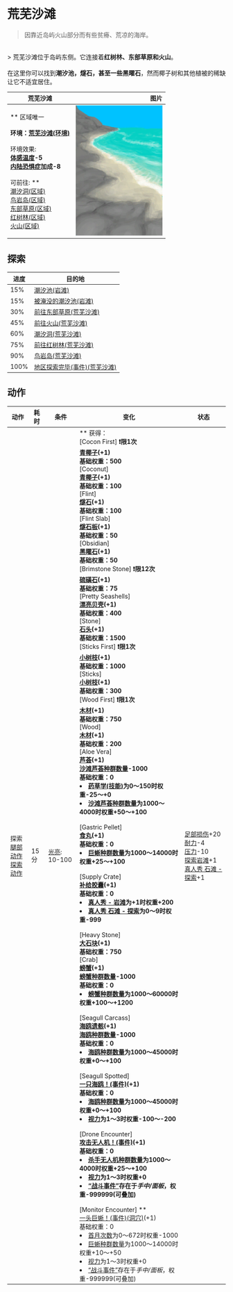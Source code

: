 # 荒芜沙滩  
> 因靠近岛屿火山部分而有些贫瘠、荒凉的海岸。  
<br>  
> 荒芜沙滩位于岛屿东侧。它连接着<b>红树林、东部草原和火山</b>。<br><br>在这里你可以找到<b>潮汐池，燧石，甚至一些黑曜石</b>，然而椰子树和其他植被的稀缺让它不适宜居住。  
  
  荒芜沙滩  |   图片   
 ----  |  ----:   
 ** 区域唯一 **<br><br>**环境：**[荒芜沙滩(环境)](Env_DesolateBeach.md)<br><br>** 环境效果: **<br>[体感温度](TemperaturePerceived.md)-5<br>[内陆恐惧症](LandSickness.md)加成-8<br><br>** 可前往: **<br>[潮汐洞(区域)](CaveTidal.md)<br>[鸟岩岛(区域)](BirdRock.md)<br>[东部草原(区域)](GrasslandsE.md)<br>[红树林(区域)](Mangroves.md)<br>[火山(区域)](Volcano.md)  |  <img decoding="async" src="Sprite/DesolateBeach.png" href="a.md" style="max-width:300px;max-height:300px;">   
  
## 探索  
进度  |  目的地  
----  |  ----  
15%  |  [潮汐池(岩滩)](TidePool.md)  
15%  |  [被淹没的潮汐池(岩滩)](TidePoolFlooded.md)  
30%  |  [前往东部草原(荒芜沙滩)](Path_DesolateBeachToGrasslandsE.md)  
45%  |  [前往火山(荒芜沙滩)](Path_DesolateBeachToVolcano.md)  
60%  |  [潮汐洞(荒芜沙滩)](CaveTidalEntrance.md)  
75%  |  [前往红树林(荒芜沙滩)](Path_DesolateBeachToMangroves.md)  
90%  |  [鸟岩岛(荒芜沙滩)](Path_DesolateBeachToBirdRock.md)  
100%  |  [地区探索完毕(事件)(荒芜沙滩)](Event_DesolateBeachExplored.md)  
## 动作  
动作  |  耗时  |  条件  |  变化  |  状态  
----  |  ----  |  ----  |  ----  |  ----  
探索<br>[腿部动作](LegAction.md)<br>[探索动作](SlipperyAction.md)  |  15分  |  [光亮](Light.md): 10-100  |  ** 获得： **<br>** [Cocon First] **❗限1次<br>  [青椰子](CoconutHusked.md)(+1)<br>基础权重：500<br>** [Coconut] **<br>  [青椰子](CoconutHusked.md)(+1)<br>基础权重：100<br>** [Flint] **<br>  [燧石](Flint.md)(+1)<br>基础权重：100<br>** [Flint Slab] **<br>  [燧石板](FlintSlab.md)(+1)<br>基础权重：50<br>** [Obsidian] **<br>  [黑曜石](Obsidian.md)(+1)<br>基础权重：50<br>** [Brimstone Stone] **❗限12次<br>  [硫磺石](StoneHeavyBrimstone.md)(+1)<br>基础权重：75<br>** [Pretty Seashells] **<br>  [漂亮贝壳](SeashellsPretty.md)(+1)<br>基础权重：400<br>** [Stone] **<br>  [石头](Stone.md)(+1)<br>基础权重：1500<br>** [Sticks First] **❗限1次<br>  [小树枝](Sticks.md)(+1)<br>基础权重：1000<br>** [Sticks] **<br>  [小树枝](Sticks.md)(+1)<br>基础权重：300<br>** [Wood First] **❗限1次<br>  [木材](Wood.md)(+1)<br>基础权重：750<br>** [Wood] **<br>  [木材](Wood.md)(+1)<br>基础权重：200<br>** [Aloe Vera] **<br>  [芦荟](AloeVera.md)(+1)<br>[沙滩芦荟种群数量](AloeVera_BeachPop.md)-1000<br>基础权重：0<li>[药草学(技能)](Skill_Herbology.md)为0～150时权重-25～+0</li><li>[沙滩芦荟种群数量](AloeVera_BeachPop.md)为1000～4000时权重+50～+100</li><br>** [Gastric Pellet] **<br>  [食丸](GastricPellet.md)(+1)<br>基础权重：0<li>[巨蜥种群数量](Pop_Monitor.md)为1000～14000时权重+25～+100</li><br>** [Supply Crate] **<br>  [补给胶囊](TV_SupplyCapsule.md)(+1)<br>基础权重：0<li>[真人秀 - 岩滩](TV_Rocks.md)为+1时权重+200</li><li>[真人秀 石滩 - 探索](TV_RocksExplore.md)为0～9时权重-999</li><br>** [Heavy Stone] **<br>  [大石块](StoneHeavy.md)(+1)<br>基础权重：750<br>** [Crab] **<br>  [螃蟹](Crab.md)(+1)<br>[螃蟹种群数量](Pop_Crab.md)-1000<br>基础权重：0<li>[螃蟹种群数量](Pop_Crab.md)为1000～60000时权重+100～+1200</li><br>** [Seagull Carcass] **<br>  [海鸥遗骸](SeagullCarcass.md)(+1)<br>[海鸥种群数量](Pop_Seagull.md)-1000<br>基础权重：0<li>[海鸥种群数量](Pop_Seagull.md)为1000～45000时权重+0～+100</li><br>** [Seagull Spotted] **<br>  [一只海鸥！(事件)](Event_SeagullFight.md)(+1)<br>基础权重：0<li>[海鸥种群数量](Pop_Seagull.md)为1000～45000时权重+0～+100</li><li>[视力](Myopia.md)为1～3时权重-100～-200</li><br>** [Drone Encounter] **<br>  [攻击无人机！(事件)](Event_DroneFight.md)(+1)<br>基础权重：0<li>[杀手无人机种群数量](Pop_Drone.md)为1000～4000时权重+25～+100</li><li>[视力](Myopia.md)为1～3时权重+0</li><li>[“战斗事件”](tag_FightEvent.md)存在于*手中/面板*，权重-999999(可叠加)</li><br>** [Monitor Encounter] **<br>  [一头巨蜥！(事件)(洞穴)](Event_MonitorFight.md)(+1)<br>基础权重：0<li>[首月次数](FirstMonthCounter.md)为0～672时权重-1000</li><li>[巨蜥种群数量](Pop_Monitor.md)为1000～14000时权重+10～+50</li><li>[视力](Myopia.md)为1～3时权重+0</li><li>[“战斗事件”](tag_FightEvent.md)存在于*手中/面板*，权重-999999(可叠加)</li>  |  [足部损伤](FootDamage.md)+20<br>[耐力](Stamina.md)-4<br>[压力](Stress.md)-10<br>[探索岩滩](Exploration_Rocks.md)+1<br>[真人秀 石滩 - 探索](TV_RocksExplore.md)+1  


<script>document.title="荒芜沙滩 - 卡牌生存百科 Card Survival Wiki";</script>